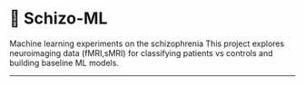 # 🧠 Schizo-ML

Machine learning experiments on the schizophrenia
This project explores neuroimaging data (fMRI,sMRI) for classifying patients vs controls and building baseline ML models.

---

